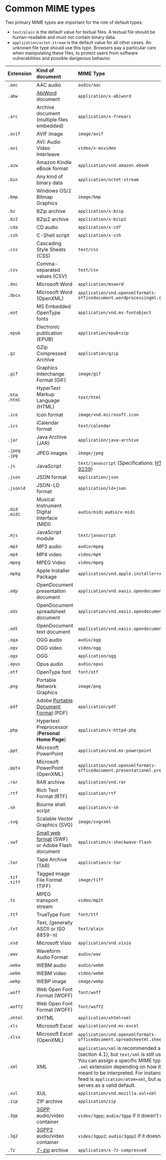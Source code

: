 # Common MIME types

Two primary MIME types are important for the role of default types:

- `text/plain` is the default value for textual files. A textual file should be human-readable and must not contain binary data.
- `application/octet-stream` is the default value for all other cases. An unknown file type should use this type. Browsers pay a particular care when manipulating these files, to protect users from software vulnerabilities and possible dangerous behavior.

| Extension      | Kind of document                                             | MIME Type                                                    |
| :------------- | :----------------------------------------------------------- | :----------------------------------------------------------- |
| `.aac`         | AAC audio                                                    | `audio/aac`                                                  |
| `.abw`         | [AbiWord](https://en.wikipedia.org/wiki/AbiWord) document    | `application/x-abiword`                                      |
| `.arc`         | Archive document (multiple files embedded)                   | `application/x-freearc`                                      |
| `.avif`        | AVIF image                                                   | `image/avif`                                                 |
| `.avi`         | AVI: Audio Video Interleave                                  | `video/x-msvideo`                                            |
| `.azw`         | Amazon Kindle eBook format                                   | `application/vnd.amazon.ebook`                               |
| `.bin`         | Any kind of binary data                                      | `application/octet-stream`                                   |
| `.bmp`         | Windows OS/2 Bitmap Graphics                                 | `image/bmp`                                                  |
| `.bz`          | BZip archive                                                 | `application/x-bzip`                                         |
| `.bz2`         | BZip2 archive                                                | `application/x-bzip2`                                        |
| `.cda`         | CD audio                                                     | `application/x-cdf`                                          |
| `.csh`         | C-Shell script                                               | `application/x-csh`                                          |
| `.css`         | Cascading Style Sheets (CSS)                                 | `text/css`                                                   |
| `.csv`         | Comma-separated values (CSV)                                 | `text/csv`                                                   |
| `.doc`         | Microsoft Word                                               | `application/msword`                                         |
| `.docx`        | Microsoft Word (OpenXML)                                     | `application/vnd.openxmlformats-officedocument.wordprocessingml.document` |
| `.eot`         | MS Embedded OpenType fonts                                   | `application/vnd.ms-fontobject`                              |
| `.epub`        | Electronic publication (EPUB)                                | `application/epub+zip`                                       |
| `.gz`          | GZip Compressed Archive                                      | `application/gzip`                                           |
| `.gif`         | Graphics Interchange Format (GIF)                            | `image/gif`                                                  |
| `.htm .html`   | HyperText Markup Language (HTML)                             | `text/html`                                                  |
| `.ico`         | Icon format                                                  | `image/vnd.microsoft.icon`                                   |
| `.ics`         | iCalendar format                                             | `text/calendar`                                              |
| `.jar`         | Java Archive (JAR)                                           | `application/java-archive`                                   |
| `.jpeg` `.jpg` | JPEG images                                                  | `image/jpeg`                                                 |
| `.js`          | JavaScript                                                   | `text/javascript` (Specifications: [HTML](https://html.spec.whatwg.org/multipage/#scriptingLanguages) and [RFC 9239](https://www.rfc-editor.org/rfc/rfc9239)) |
| `.json`        | JSON format                                                  | `application/json`                                           |
| `.jsonld`      | JSON-LD format                                               | `application/ld+json`                                        |
| `.mid` `.midi` | Musical Instrument Digital Interface (MIDI)                  | `audio/midi` `audio/x-midi`                                  |
| `.mjs`         | JavaScript module                                            | `text/javascript`                                            |
| `.mp3`         | MP3 audio                                                    | `audio/mpeg`                                                 |
| `.mp4`         | MP4 video                                                    | `video/mp4`                                                  |
| `.mpeg`        | MPEG Video                                                   | `video/mpeg`                                                 |
| `.mpkg`        | Apple Installer Package                                      | `application/vnd.apple.installer+xml`                        |
| `.odp`         | OpenDocument presentation document                           | `application/vnd.oasis.opendocument.presentation`            |
| `.ods`         | OpenDocument spreadsheet document                            | `application/vnd.oasis.opendocument.spreadsheet`             |
| `.odt`         | OpenDocument text document                                   | `application/vnd.oasis.opendocument.text`                    |
| `.oga`         | OGG audio                                                    | `audio/ogg`                                                  |
| `.ogv`         | OGG video                                                    | `video/ogg`                                                  |
| `.ogx`         | OGG                                                          | `application/ogg`                                            |
| `.opus`        | Opus audio                                                   | `audio/opus`                                                 |
| `.otf`         | OpenType font                                                | `font/otf`                                                   |
| `.png`         | Portable Network Graphics                                    | `image/png`                                                  |
| `.pdf`         | Adobe [Portable Document Format](https://www.adobe.com/acrobat/about-adobe-pdf.html) (PDF) | `application/pdf`                                            |
| `.php`         | Hypertext Preprocessor (**Personal Home Page**)              | `application/x-httpd-php`                                    |
| `.ppt`         | Microsoft PowerPoint                                         | `application/vnd.ms-powerpoint`                              |
| `.pptx`        | Microsoft PowerPoint (OpenXML)                               | `application/vnd.openxmlformats-officedocument.presentationml.presentation` |
| `.rar`         | RAR archive                                                  | `application/vnd.rar`                                        |
| `.rtf`         | Rich Text Format (RTF)                                       | `application/rtf`                                            |
| `.sh`          | Bourne shell script                                          | `application/x-sh`                                           |
| `.svg`         | Scalable Vector Graphics (SVG)                               | `image/svg+xml`                                              |
| `.swf`         | [Small web format](https://en.wikipedia.org/wiki/SWF) (SWF) or Adobe Flash document | `application/x-shockwave-flash`                              |
| `.tar`         | Tape Archive (TAR)                                           | `application/x-tar`                                          |
| `.tif .tiff`   | Tagged Image File Format (TIFF)                              | `image/tiff`                                                 |
| `.ts`          | MPEG transport stream                                        | `video/mp2t`                                                 |
| `.ttf`         | TrueType Font                                                | `font/ttf`                                                   |
| `.txt`         | Text, (generally ASCII or ISO 8859-*n*)                      | `text/plain`                                                 |
| `.vsd`         | Microsoft Visio                                              | `application/vnd.visio`                                      |
| `.wav`         | Waveform Audio Format                                        | `audio/wav`                                                  |
| `.weba`        | WEBM audio                                                   | `audio/webm`                                                 |
| `.webm`        | WEBM video                                                   | `video/webm`                                                 |
| `.webp`        | WEBP image                                                   | `image/webp`                                                 |
| `.woff`        | Web Open Font Format (WOFF)                                  | `font/woff`                                                  |
| `.woff2`       | Web Open Font Format (WOFF)                                  | `font/woff2`                                                 |
| `.xhtml`       | XHTML                                                        | `application/xhtml+xml`                                      |
| `.xls`         | Microsoft Excel                                              | `application/vnd.ms-excel`                                   |
| `.xlsx`        | Microsoft Excel (OpenXML)                                    | `application/vnd.openxmlformats-officedocument.spreadsheetml.sheet` |
| `.xml`         | XML                                                          | `application/xml` is recommended as of [RFC 7303](https://datatracker.ietf.org/doc/html/rfc7303#section-4.1) (section 4.1), but `text/xml` is still used sometimes. You can assign a specific MIME type to a file with `.xml` extension depending on how its contents are meant to be interpreted. For instance, an Atom feed is `application/atom+xml`, but `application/xml` serves as a valid default. |
| `.xul`         | XUL                                                          | `application/vnd.mozilla.xul+xml`                            |
| `.zip`         | ZIP archive                                                  | `application/zip`                                            |
| `.3gp`         | [3GPP](https://en.wikipedia.org/wiki/3GP_and_3G2) audio/video container | `video/3gpp`; `audio/3gpp` if it doesn't contain video       |
| `.3g2`         | [3GPP2](https://en.wikipedia.org/wiki/3GP_and_3G2) audio/video container | `video/3gpp2`; `audio/3gpp2` if it doesn't contain video     |
| `.7z`          | [7-zip](https://en.wikipedia.org/wiki/7-Zip) archive         | `application/x-7z-compressed`                                |
